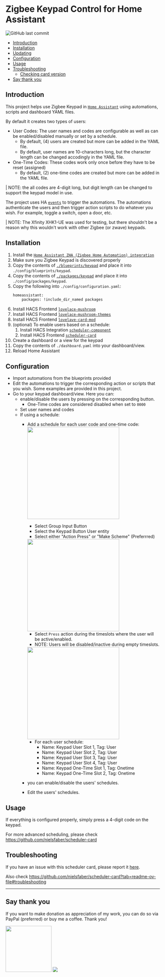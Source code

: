 # Zigbee Keypad Control for Home Assistant <!-- omit in TOC -->
![GitHub last commit](https://img.shields.io/github/last-commit/LenirSantiago/HA-Zigbee-Keypad-Xfinity-xhk1-ue)

- [Introduction](#introduction)
- [Installation](#installation)
- [Updating](#updating)
- [Configuration](#configuration)
- [Usage](#usage)
- [Troubleshooting](#troubleshooting)
  - [Checking card version](#checking-card-version)
- [Say thank you](#say-thank-you)

## Introduction
This project helps use Zigbee Keypad in [`Home Assistant`](https://www.home-assistant.io/) using automations, scripts and dashboard YAML files.

By default it creates two types of users: 
- User Codes: The user names and codes are configurable as well as can be enabled/disabled manually or set by a schedule. 
    - By default, (4) users are created but more can be added in the YAML file.
    - By default, user names are 10-characters long, but the character length can be changed accodingly in the YAML file.
- One-Time Codes: These codes work only once before they have to be reset (assigned)
    - By default, (2) one-time codes are created but more can be added in the YAML file.

| NOTE: the all codes are 4-digit long, but digit length can be changed to support the keypad model in use.

The project uses HA [`events`](https://www.home-assistant.io/docs/configuration/events/) to trigger the automations. The automations authenticate the users and then trigger action scripts to do whatever you wish. For example, toggle a switch, open a door, etc.

| NOTE: The Xfinity XHK1-UE was used for testing, but there shouldn't be a reason why this wouldn't work with other Zigbee (or zwave) keypads.

## Installation
1. Install the [`Home Assistant ZHA (Zigbee Home Automation) integration`](https://www.home-assistant.io/integrations/zha/)
2. Make sure you Zigbee Keypad is discovered properly
2. Copy the contents of [`./blueprints/keypad`](https://github.com/LenirSantiago/HA-Zigbee-Keypad-Xfinity-xhk1-ue/tree/main) and place it into `./config/blueprints/keypad`.  
3. Copy the contents of  [`./packages/keypad`](https://github.com/LenirSantiago/HA-Zigbee-Keypad-Xfinity-xhk1-ue/tree/main) and place it into `./config/packages/keypad`.  
4. Copy the following into `./config/configuration.yaml`:
    ```bash
    homeassistant:  
        packages: !include_dir_named packages
    ```
5. Install HACS Frontend [`lovelace-mushroom`](https://github.com/piitaya/lovelace-mushroom)
6. Install HACS Frontend [`lovelace-mushroom-themes`](https://github.com/piitaya/lovelace-mushroom-themes)
7. Install HACS Frontend [`lovelave-card-mod`](https://github.com/thomasloven/lovelace-card-mod)
8. (optional) To enable users based on a schedule:  
    1. Install HACS Integration [`scheduler-component`](https://github.com/nielsfaber/scheduler-component)  
    2. Install HACS Frontend [`scheduler-card`](https://github.com/nielsfaber/scheduler-card)
9. Create a dashboard or a view for the keypad
10. Copy the contents of `./dashboard.yaml` into your dashboard/view.
10. Reload Home Assistant

## Configuration
- Import automations from the blueprints provided
- Edit the automations to trigger the corresponding action or scripts that you wish. Some examples are provided in this project.
- Go to your keypad dashboard/view. Here you can:
    - enable/disable the users by pressing on the corresponding button. 
        - One-Time codes are considered disabled when set to `0000`
    - Set user names and codes
    - If using a schedule:
      - Add a schedule for each user code and one-time code:  
          <img src="./blob/main/images/configure_entity.png" width="300"/>  
          - Select Group Input Button  
          - Select the Keypad Button User entity  
          - Select either "Action Press" or "Make Scheme" (Preferrred)  
          <img src="./blob/main/images/configure_time.png" width="300" />

          - Select `Press` action during the timeslots where the user will be active/enabled.  
          - NOTE: Users will be disabled/inactive during empty timeslots.  
          <img src="./blob/main/images/configure_options.png" width="300" />

          - For each user schedule:
            - Name: Keypad User Slot 1, Tag: User
            - Name: Keypad User Slot 2, Tag: User
            - Name: Keypad User Slot 3, Tag: User
            - Name: Keypad User Slot 4, Tag: User
            - Name: Keypad One-Time Slot 1, Tag: Onetime
            - Name: Keypad One-Time Slot 2, Tag: Onetime
      - you can enable/disable the users' schedules.
      - Edit the users' schedules.

## Usage

If everything is configured properly, simply press a 4-digit code on the keypad.

For more advanced scheduling, please check https://github.com/nielsfaber/scheduler-card

## Troubleshooting

If you have an issue with this scheduler card, please report it [here](https://github.com/nielsfaber/scheduler-card/issues).

Also check https://github.com/nielsfaber/scheduler-card?tab=readme-ov-file#troubleshooting


---


## Say thank you
If you want to make donation as appreciation of my work, you can do so via PayPal (preferred) or buy me a coffee. Thank you!

<a href="https://www.paypal.com/donate/?hosted_button_id=DR8A2V27EZYVN" target="_blank"><img src="https://www.paypalobjects.com/en_US/i/btn/btn_donateCC_LG.gif" width="150" /></a>
<a href="https://www.buymeacoffee.com/lenirsantiago" target="_blank"><img src="https://www.buymeacoffee.com/assets/img/custom_images/orange_img.png"></a>
